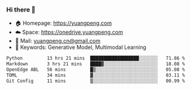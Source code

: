 ### Hi there 👋

- 🏠 Homepage: https://yuangpeng.com
- ☁️ Space: https://onedrive.yuangpeng.com
- 📧 Mail: yuangpeng.cn@gmail.com
- 🌅 Keywords: Generative Model, Multimodal Learning

<!--
**yuangpeng/yuangpeng** is a ✨ _special_ ✨ repository because its `README.md` (this file) appears on your GitHub profile.

Here are some ideas to get you started:

- 🔭 I’m currently working on ...
- 🌱 I’m currently learning ...
- 👯 I’m looking to collaborate on ...
- 🤔 I’m looking for help with ...
- 💬 Ask me about ...
- 📫 How to reach me: ...
- 😄 Pronouns: ...
- ⚡ Fun fact: ...
-->

<!--START_SECTION:waka-->

```txt
Python         13 hrs 21 mins  ██████████████████░░░░░░░   71.86 %
Markdown       3 hrs 21 mins   ████▓░░░░░░░░░░░░░░░░░░░░   18.08 %
OpenEdge ABL   56 mins         █▒░░░░░░░░░░░░░░░░░░░░░░░   05.08 %
TOML           34 mins         ▓░░░░░░░░░░░░░░░░░░░░░░░░   03.11 %
Git Config     11 mins         ▒░░░░░░░░░░░░░░░░░░░░░░░░   00.99 %
```

<!--END_SECTION:waka-->
